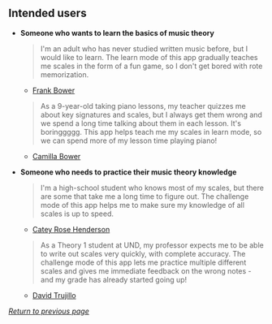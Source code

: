## Intended users

* **Someone who wants to learn the basics of music theory**

    > I'm an adult who has never studied written music before, but I would like to learn. The learn mode of this app gradually teaches me scales in the form of a fun game, so I don't get bored with rote memorization.

    * [Frank Bower](persona/persona-1.md)

	> As a 9-year-old taking piano lessons, my teacher quizzes me about key signatures and scales, but I always get them wrong and we spend a long time talking about them in each lesson. It's boringgggg. This app helps teach me my scales in learn mode, so we can spend more of my lesson time playing piano!

    * [Camilla Bower](persona/persona-2.md)

* **Someone who needs to practice their music theory knowledge**

	> I'm a high-school student who knows most of my scales, but there are some that take me a long time to figure out. The challenge mode of this app helps me to make sure my knowledge of all scales is up to speed.

    * [Catey Rose Henderson](persona/persona-3.md)

	> As a Theory 1 student at UND, my professor expects me to be able to write out scales very quickly, with complete accuracy. The challenge mode of this app lets me practice multiple different scales and gives me immediate feedback on the wrong notes - and my grade has already started going up!

    * [David Trujillo](persona/persona-4.md)
    
[*Return to previous page*](index.md#intended-users)
